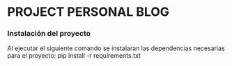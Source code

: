 # PROJECT PERSONAL BLOG 

### Instalación del proyecto

Al ejecutar el siguiente comando se instalaran las dependencias necesarias para el proyecto:
    pip install -r requirements.txt
